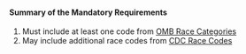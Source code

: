 #### Summary of the Mandatory Requirements 

1.  Must include at least one code from [OMB Race Categories](valueset-omb-race.html)
1.  May include additional race codes from [CDC Race Codes](valueset-detailed-race.html)